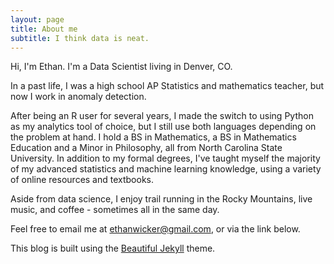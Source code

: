 ```yaml
---
layout: page
title: About me
subtitle: I think data is neat.
---
```


Hi, I'm Ethan.  I'm a Data Scientist living in Denver, CO.

In a past life, I was a high school AP Statistics and mathematics teacher, but now I work in anomaly detection.  

After being an R user for several years, I made the switch to using Python as my analytics tool of choice, but I still use both languages depending on the problem at hand.  I hold a BS in Mathematics, a BS in Mathematics Education and a Minor in Philosophy, all from North Carolina State University.  In addition to my formal degrees, I've taught myself the majority of my advanced statistics and machine learning knowledge, using a variety of online resources and textbooks.

Aside from data science, I enjoy trail running in the Rocky Mountains, live music, and coffee - sometimes all in the same day.

Feel free to email me at ethanwicker@gmail.com, or via the link below.

This blog is built using the [Beautiful Jekyll](https://beautifuljekyll.com/) theme.
